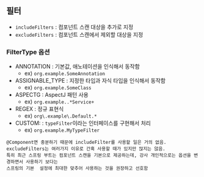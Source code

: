 ## 필터
- ``includeFilters`` : 컴포넌트 스캔 대상을 추가로 지정
- ``excludeFilters`` : 컴포넌트 스캔에서 제외할 대상을 지정

### FilterType 옵션
- ANNOTATION : 기본값, 애노테이션을 인식해서 동작함
    - ex) ```org.example.SomeAnnotation```
- ASSIGNABLE_TYPE : 지정한 타입과 자식 타입을 인식해서 동작함
    - ex) ```org.example.SomeClass```
- ASPECTG : AspectJ 패턴 사용
    - ex) ```org.example..*Service+```
- REGEX : 정규 표현식
    - ex) ```org\.example\.Default.*```
- CUSTOM: : ``typeFilter``이라는 인터페이스를 구현해서 처리
    - ex) ``org.example.MyTypeFilter``

``` 
@Component면 충분하기 때문에 includeFilter를 사용할 일은 거의 없음.
excludeFilters는 여러가지 이유로 간혹 사용할 때가 있지만 많지는 않음.
특히 최근 스프링 부트는 컴포넌트 스캔을 기본으로 제공하는데, 강사 개인적으로는 옵션을 변경하면서 사용하기 보다는
스프링의 기본  설정에 최대한 맞추어 사용하는 것을 권장하고 선호함
```    